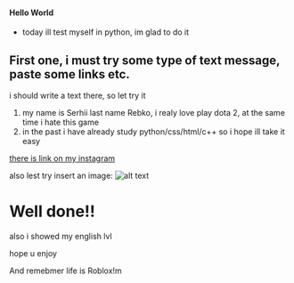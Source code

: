 #### Hello World 

* today ill test myself in python, im glad to do it
## First one, i must try some type of text message, paste some links etc.

i should write a text there, so let try it
1. my name is Serhii last name Rebko, i realy love play dota 2, at the same time i hate this game
2. in the past i have already study python/css/html/c++ so i hope ill take it easy

[there is link on my instagram](https://www.instagram.com/14serhii88/)

also lest try insert an image:
![alt text](https://w.forfun.com/fetch/70/7047b702475924ba8f8044b5b5ca56ba.jpeg)
# Well done!!

also i showed my english lvl 

hope u enjoy 

And remebmer life is Roblox!m
